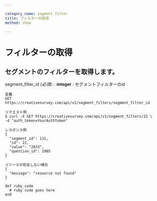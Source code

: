 ```yaml
---

category_name: segment_filter
title: フィルターの取得
method: show

---
```


# フィルターの取得

## セグメントのフィルターを取得します。

segment_filter_id _(必須)_:
: __integer__
: セグメントフィルターのid

~~~
定義
GET https://creativesurvey.com/api/v1/segment_filters/segment_filter_id

リクエスト例
$ curl -X GET https://creativesurvey.com/api/v1/segment_filters/22 \
-d "auth_token=YourAuthToken"

レスポンス例
{
  "segment_id": 131,
  "id": 22,
  "value": "2833",
  "question_id": 1905
}

リソースが存在しない場合
{
  "message": "resource not found"
}
~~~

~~~
def ruby_code
  # ruby code goes here
end
~~~

